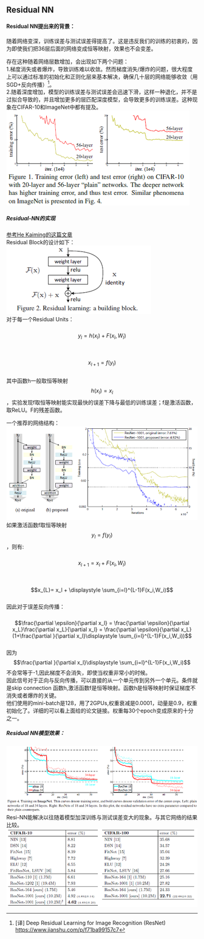 ## Residual NN

#### Residual NN提出来的背景：

随着网络变深，训练误差与测试误差得提高了。这是违反我们的训练的初衷的，因为即使我们把36层后面的网络变成恒等映射，效果也不会变差。  

存在这种随着网络层数增加，会出现如下两个问题：  
1.梯度消失或者爆炸，导致训练难以收敛。然而梯度消失/爆炸的问题，很大程度上可以通过标准的初始化和正则化层来基本解决，确保几十层的网络能够收敛（用SGD+反向传播）[^1]。  
2.随着深度增加，模型的训练误差与测试误差会迅速下滑，这样一种退化，并不是过拟合导致的，并且增加更多的层匹配深度模型，会导致更多的训练误差。这种现象在CIFAR-10和ImageNet中都有提及。     
![](/assets/RNN_HeKaiming_result1.png)  


##### Residual-NN的实现

[参考He Kaiming的这篇文章](https://arxiv.org/pdf/1603.05027v2.pdf)  
Residual Block的设计如下：  
![](/assets/ResidualNNStructure.png)  
对于每一个Residual Units：  
&emsp;&emsp;$$ y_l = h(x_l) + F(x_l,W_l)$$  
&emsp;&emsp;$$ x_{l+1}= f(y_l)$$  
其中函数h一般取恒等映射$$h(x_l) = x_l$$，实验发现f取恒等映射能实现最快的误差下降与最低的训练误差；f是激活函数，取ReLU。F的残差函数。

一个推荐的网络结构：  
![](/assets/Residual_Proposed_structure.png)  
如果激活函数f取恒等映射$$y_l = f(y_l)$$，则有:  
&emsp;&emsp;$$ x_{l+1}= x_l + F(x_l,W_l)$$  
&emsp;&emsp;$$x_{L}= x_l + \displaystyle \sum_{i=l}^{L-1}F(x_i,W_i)$$  
因此对于误差反向传播：  
&emsp;&emsp;$$\frac{\partial \epsilon}{\partial x_l} = \frac{\partial \epsilon}{\partial x_L}\frac{\partial x_L}{\partial x_l} = \frac{\partial \epsilon}{\partial x_L}(1+\frac{\partial }{\partial x_l}\displaystyle \sum_{i=l}^{L-1}F(x_i,W_i))$$  
因为$$\frac{\partial }{\partial x_l}\displaystyle \sum_{i=l}^{L-1}F(x_i,W_i)$$不会常等于-1,因此梯度不会消失，即使当权重非常小的时候。  
因此信号对于正向与反向传播，可以直接的从一个单元传到另外一个单元。条件就是skip connection 函数h,激活函数f是恒等映射。函数h是恒等映射时保证梯度不消失或者爆炸的关键。   
他们使用的mini-batch是128，用了2GPUs,权重衰减是0.0001，动量是0.9，权重初始化了。详细的可以看上面给的论文链接。权重每30个epoch变成原来的十分之一。

##### Residual NN模型效果：

![](/assets/ResiNN_HeKaiming_Result2.png)  
Resi-NN能解决以往随着模型加深训练与测试误差变大的现象。与其它网络的结果比较。  
![](/assets/ResiNN_ResultsCompare.png)


[^1]: [译] Deep Residual Learning for Image Recognition (ResNet)  https://www.jianshu.com/p/f71ba99157c7

